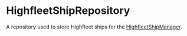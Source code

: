 # HighfleetShipRepository
A repository used to store Highfleet ships for the [HighfleetShipManager](https://github.com/MaxWasUnavailable/HighfleetShipManager).
